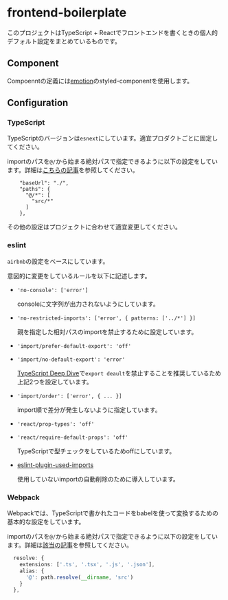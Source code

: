 # frontend-boilerplate

このプロジェクトはTypeScript + Reactでフロントエンドを書くときの個人的デフォルト設定をまとめているものです。

## Component

Compoenntの定義には[emotion](https://emotion.sh/docs/introduction)のstyled-componentを使用します。

## Configuration

### TypeScript

TypeScriptのバージョンは`esnext`にしています。適宜プロダクトごとに固定してください。

importのパスを`@/`から始まる絶対パスで指定できるように以下の設定をしています。詳細は[こちらの記事](https://nametake.github.io/posts/2019/10/07/typescript-absolute-imports/)を参照してください。

```jsonc
    "baseUrl": "./",
    "paths": {
      "@/*": [
        "src/*"
      ]
    },
```

その他の設定はプロジェクトに合わせて適宜変更してください。

### eslint

`airbnb`の設定をベースにしています。

意図的に変更をしているルールを以下に記述します。

-   `'no-console': ['error']`

    consoleに文字列が出力されないようにしています。

-   `'no-restricted-imports': ['error', { patterns: ['../*'] }]`

    親を指定した相対パスのimportを禁止するために設定しています。

-   `'import/prefer-default-export': 'off'`

-   `'import/no-default-export': 'error'`

    [TypeScript Deep Dive](https://basarat.gitbook.io/typescript/main-1/defaultisbad)で`export deault`を禁止することを推奨しているため上記2つを設定しています。

-   `'import/order': ['error', { ... }]`

    import順で差分が発生しないように指定しています。

-   `'react/prop-types': 'off'`

-   `'react/require-default-props': 'off'`

    TypeScriptで型チェックをしているためoffにしています。

-   [eslint-plugin-used-imports](https://github.com/sweepline/eslint-plugin-unused-imports)

    使用していないimportの自動削除のために導入しています。


### Webpack

Webpackでは、TypeScriptで書かれたコードをbabelを使って変換するための基本的な設定をしています。

importのパスを`@/`から始まる絶対パスで指定できるように以下の設定をしています。詳細は[該当の記事](https://nametake.github.io/posts/2019/10/07/typescript-absolute-imports/)を参照してください。

```ts
  resolve: {
    extensions: ['.ts', '.tsx', '.js', '.json'],
    alias: {
      '@': path.resolve(__dirname, 'src')
    }
  },
```
